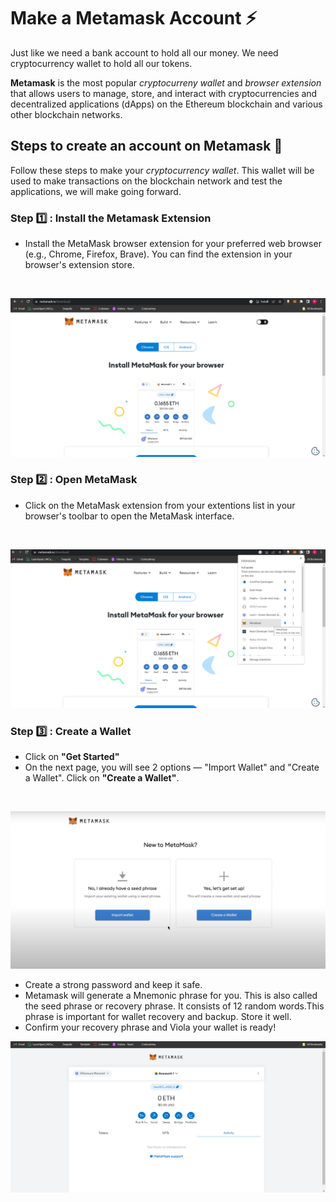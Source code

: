 # Make a Metamask Account :zap:

Just like we need a bank account to hold all our money. We need cryptocurrency wallet to hold all our tokens.

**Metamask** is the most popular _cryptocurreny wallet_ and _browser extension_ that allows users to manage, store, and interact with cryptocurrencies and decentralized applications (dApps) on the Ethereum blockchain and various other blockchain networks.

## Steps to create an account on Metamask 📝

Follow these steps to make your _cryptocurrency wallet_. This wallet will be used to make transactions on the blockchain network and test the applications, we will make going forward.

### Step :one: : Install the Metamask Extension

- Install the MetaMask browser extension for your preferred web browser (e.g., Chrome, Firefox, Brave). You can find the extension in your browser's extension store.

<br/>

![Metamask download page](../assets/logs_images/metamask_download.png)

### Step :two: : Open MetaMask

- Click on the MetaMask extension from your extentions list in your browser's toolbar to open the MetaMask interface.

<br/>

![Open metamask from extensions list](../assets/logs_images/open%20metamask.png)

### Step :three: : Create a Wallet

- Click on **"Get Started"**
- On the next page, you will see 2 options — "Import Wallet" and "Create a Wallet". Click on **"Create a Wallet"**.

<br/>

![Click on Create a wallet button](../assets/logs_images/create%20wallet.png)

- Create a strong password and keep it safe.
- Metamask will generate a Mnemonic phrase for you. This is also called the seed phrase or recovery phrase. It consists of 12 random words.This phrase is important for wallet recovery and backup. Store it well.
- Confirm your recovery phrase and Viola your wallet is ready!

![Metamask wallet is ready to use](../assets/logs_images/wallet%20is%20ready.png)
